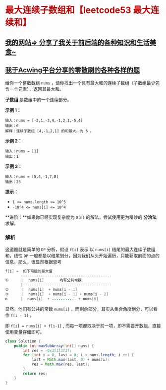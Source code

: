 # <font color="bb000">最大连续子数组和【leetcode53 最大连续和】</font>

## [我的网站=> 分享了我关于前后端的各种知识和生活美食~](https://www.fanxy.cloud)

## [我于Acwing平台分享的零散刷的各种各样的题](https://www.acwing.com/blog/content/33005/) 

给你一个整数数组 `nums` ，请你找出一个具有最大和的连续子数组（子数组最少包含一个元素），返回其最大和。

**子数组** 是数组中的一个连续部分。



**示例 1：**

```
输入：nums = [-2,1,-3,4,-1,2,1,-5,4]
输出：6
解释：连续子数组 [4,-1,2,1] 的和最大，为 6 。
```

**示例 2：**

```
输入：nums = [1]
输出：1
```

**示例 3：**

```
输入：nums = [5,4,-1,7,8]
输出：23
```

 

**提示：**

- `1 <= nums.length <= 10^5`
- `-10^4 <= nums[i] <= 10^4`

 

**进阶：**如果你已经实现复杂度为 `O(n)` 的解法，尝试使用更为精妙的 **分治法** 求解。



### 解析

这道题就是简单的 `DP` 分析，假设 `f[i]` 表示 以 `nums[i]` 结尾的最大连续子数组和，线性 `DP` 一般都是以结尾划分，因为我们从头开始遍历，只能获取前面的点的信息，那么，很显然根据思考

```java
f[i] =  如下可能的最大值
       -----------------------------------------
①      |  nums[i]		均有公共常数
       |----------------------------------------
②      |  nums[i]  + nums[i - 1]				
③      |  nums[i]  + nums[i - 1] + nums[i - 2]	 
n      |  nums[i]  + ........... + nums[0]
```

显然，他们有公共的常数 `nums[i]` ，而剩余部分，其实从集合角度划分，可以看作 `f[i - 1]` 。

即 `f[i] = nums[i] + f[i-1]` , 而每一项都取决于前一项，即不需要开数组，直接使用变量存储即可。

```java
class Solution {
    public int maxSubArray(int[] nums) {
        int res = -0x3f3f3f3f;
        for (int i = 0, last = 0; i < nums.length; i ++) {
            last = Math.max(last, 0) + nums[i];
            res = Math.max(res, last);
        }
        return res;
    }
}
```

